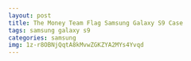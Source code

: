 ```yaml
---
layout: post
title: The Money Team Flag Samsung Galaxy S9 Case
tags: samsung galaxy s9
categories: samsung
img: 1z-r8OBNjQqtA8kMvwZGKZYA2MYs4Yvqd
---
```

